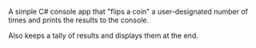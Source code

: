 A simple C# console app that "flips a coin" a user-designated number of times and prints the results to the console.

Also keeps a tally of results and displays them at the end.
